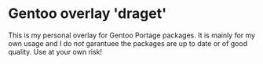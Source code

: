# Gentoo overlay 'draget'
This is my personal overlay for Gentoo Portage packages. It is mainly for my own usage and I do *not* garantuee the packages are up to date or of good quality. Use at your own risk!
